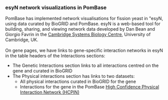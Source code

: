 ### esyN network visualizations in PomBase

PomBase has implemented network visualisations for fission yeast in
"esyN, using data curated by BioGRID and PomBase.
esyN is a web-based tool for building, sharing, and viewing network data
developed by Dan Bean and Giorgio Favrin in the [Cambridge Systems
Biology Centre](http://www.sysbiol.cam.ac.uk), University of Cambridge,
UK.\
\
On gene pages, we have links to gene-specific interaction networks in
esyN in the table headers of the Interactions sections:

-   The Genetic Interactions section links to all interactions centred
    on the gene and curated in BioGRID
-   The Physical interactions section has links to two datasets:
    -   All physical interactions curated in BioGRID for the gene
    -   Interactions for the gene in the PomBase [High Confidence
        Physical Interaction Network
        (HCPIN)](/documentation/high-confidence-physical-interaction-network)
